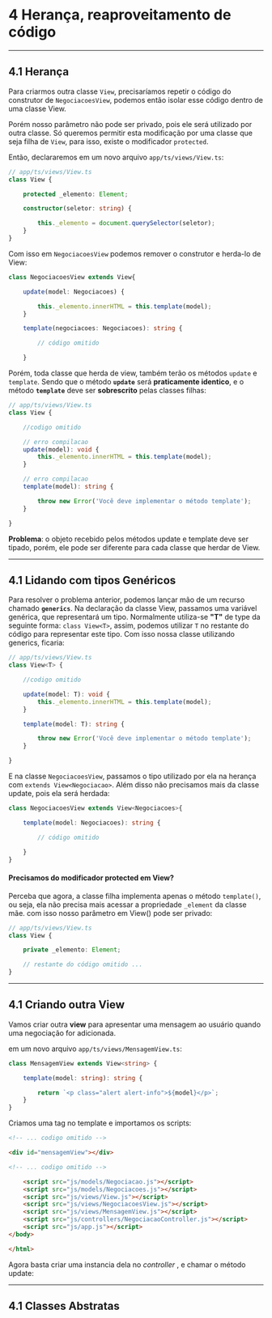 
# 4 Herança, reaproveitamento de código
---
## 4.1 Herança
Para criarmos outra classe `View`, precisaríamos repetir o código do construtor de `NegociacoesView`, podemos então isolar esse código dentro de uma classe View.

Porém nosso parâmetro não pode ser privado, pois ele será utilizado por outra classe.
Só queremos permitir esta modificação por uma classe que seja filha de `View`, para isso, existe o modificador `protected`.

Então, declararemos em um novo arquivo `app/ts/views/View.ts`:

```ts
// app/ts/views/View.ts
class View {

    protected _elemento: Element;

    constructor(seletor: string) {

        this._elemento = document.querySelector(seletor);
    }
}
```

Com isso em `NegociacoesView` podemos remover o construtor e herda-lo de View:

```ts
class NegociacoesView extends View{

    update(model: Negociacoes) {

        this._elemento.innerHTML = this.template(model);
    }

    template(negociacoes: Negociacoes): string {

        // código omitido 

    }
```

Porém, toda classe que herda de view, também terão os métodos `update`  e `template`. Sendo que o método **`update`** será **praticamente identico**, e o método **`template`** deve ser **sobrescrito** pelas classes filhas:

```ts
// app/ts/views/View.ts
class View {

    //codigo omitido

    // erro compilacao
    update(model): void {
        this._elemento.innerHTML = this.template(model);
    }

    // erro compilacao
    template(model): string {

        throw new Error('Você deve implementar o método template');
    }

}
```

**Problema**: o objeto recebido pelos métodos update e template deve ser tipado, porém, ele pode ser diferente para cada classe que herdar de View.

---
## 4.1 Lidando com tipos Genéricos

Para resolver o problema anterior, podemos lançar mão de um recurso chamado **`generics`**.
Na declaração da classe View, passamos uma variável genérica, que representará um tipo. Normalmente utiliza-se **"T"** de type da seguinte forma: `class View<T>`, assim, podemos utilizar `T` no restante do código para representar este tipo. Com isso nossa classe utilizando generics, ficaria:

```ts
// app/ts/views/View.ts
class View<T> {

    //codigo omitido

    update(model: T): void {
        this._elemento.innerHTML = this.template(model);
    }

    template(model: T): string {

        throw new Error('Você deve implementar o método template');
    }

}
```
 E na classe `NegociacoesView`, passamos o tipo utilizado por ela na herança com `extends View<Negociacao>`. Além disso não precisamos mais da classe update, pois ela será herdada:

```ts
class NegociacoesView extends View<Negociacoes>{

    template(model: Negociacoes): string {

        // código omitido

    }
}
```

#### Precisamos do modificador protected em View?

Perceba que agora, a classe filha implementa apenas o método `template()`, ou seja, ela não precisa mais acessar a propriedade `_element` da classe mãe. com isso nosso parâmetro em View() pode ser privado:

```ts
// app/ts/views/View.ts
class View {

    private _elemento: Element;

    // restante do código omitido ...
}
```



---
## 4.1 Criando outra View

Vamos criar outra **view** para apresentar uma mensagem ao usuário quando uma negociação for adicionada.

em um novo arquivo `app/ts/views/MensagemView.ts`:

```ts
class MensagemView extends View<string> {

    template(model: string): string {

        return `<p class="alert alert-info">${model}</p>`;
    }
}
```

Criamos uma tag no template e importamos os scripts:

```html
<!-- ... codigo omitido -->

<div id="mensagemView"></div>

<!-- ... codigo omitido -->

    <script src="js/models/Negociacao.js"></script>
    <script src="js/models/Negociacoes.js"></script>
    <script src="js/views/View.js"></script>
    <script src="js/views/NegociacoesView.js"></script>
    <script src="js/views/MensagemView.js"></script>
    <script src="js/controllers/NegociacaoController.js"></script>
    <script src="js/app.js"></script>
</body>

</html>
```
Agora basta criar uma instancia dela no *controller* , e chamar o método update:



---
## 4.1 Classes Abstratas